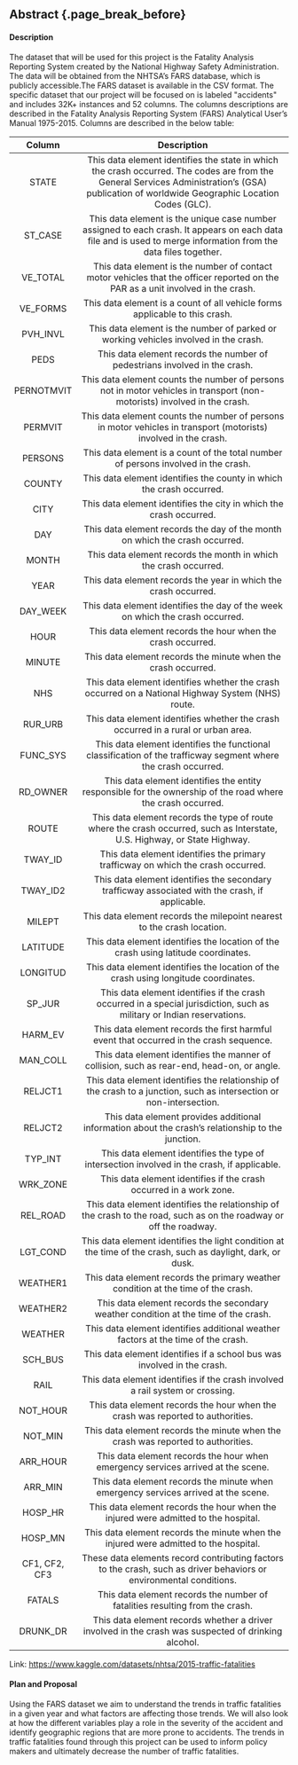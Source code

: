 ## Abstract {.page_break_before}

#### Description
The dataset that will be used for this project is the Fatality Analysis Reporting System created by the National Highway Safety Administration. The data will be obtained from the NHTSA’s FARS database, which is publicly accessible.The FARS dataset is available in the CSV format. The specific dataset that our project will be focused on is labeled "accidents" and includes 32K+ instances and 52 columns. The columns descriptions are described in the Fatality Analysis Reporting System (FARS) Analytical User’s Manual 1975-2015. Columns are described in the below table:

| Column        | Description         | 
|:-----------------:|:-------------:|
| STATE | This data element identifies the state in which the crash occurred. The codes are from the General Services Administration’s (GSA) publication of worldwide Geographic Location Codes (GLC). |
| ST_CASE | This data element is the unique case number assigned to each crash. It appears on each data file and is used to merge information from the data files together. |
| VE_TOTAL | This data element is the number of contact motor vehicles that the officer reported on the PAR as a unit involved in the crash. |
| VE_FORMS | This data element is a count of all vehicle forms applicable to this crash. |
| PVH_INVL | This data element is the number of parked or working vehicles involved in the crash. |
| PEDS | This data element records the number of pedestrians involved in the crash. |
| PERNOTMVIT | This data element counts the number of persons not in motor vehicles in transport (non-motorists) involved in the crash. |
| PERMVIT | This data element counts the number of persons in motor vehicles in transport (motorists) involved in the crash. |
| PERSONS | This data element is a count of the total number of persons involved in the crash. |
| COUNTY | This data element identifies the county in which the crash occurred. |
| CITY | This data element identifies the city in which the crash occurred. |
| DAY | This data element records the day of the month on which the crash occurred. |
| MONTH | This data element records the month in which the crash occurred. |
| YEAR | This data element records the year in which the crash occurred. |
| DAY_WEEK | This data element identifies the day of the week on which the crash occurred. |
| HOUR | This data element records the hour when the crash occurred. |
| MINUTE | This data element records the minute when the crash occurred. |
| NHS | This data element identifies whether the crash occurred on a National Highway System (NHS) route. |
| RUR_URB | This data element identifies whether the crash occurred in a rural or urban area. |
| FUNC_SYS | This data element identifies the functional classification of the trafficway segment where the crash occurred. |
| RD_OWNER | This data element identifies the entity responsible for the ownership of the road where the crash occurred. |
| ROUTE | This data element records the type of route where the crash occurred, such as Interstate, U.S. Highway, or State Highway. |
| TWAY_ID | This data element identifies the primary trafficway on which the crash occurred. |
| TWAY_ID2 | This data element identifies the secondary trafficway associated with the crash, if applicable. |
| MILEPT | This data element records the milepoint nearest to the crash location. |
| LATITUDE | This data element identifies the location of the crash using latitude coordinates. |
| LONGITUD | This data element identifies the location of the crash using longitude coordinates. |
| SP_JUR | This data element identifies if the crash occurred in a special jurisdiction, such as military or Indian reservations. |
| HARM_EV | This data element records the first harmful event that occurred in the crash sequence. |
| MAN_COLL | This data element identifies the manner of collision, such as rear-end, head-on, or angle. |
| RELJCT1 | This data element identifies the relationship of the crash to a junction, such as intersection or non-intersection. |
| RELJCT2 | This data element provides additional information about the crash’s relationship to the junction. |
| TYP_INT | This data element identifies the type of intersection involved in the crash, if applicable. |
| WRK_ZONE | This data element identifies if the crash occurred in a work zone. |
| REL_ROAD | This data element identifies the relationship of the crash to the road, such as on the roadway or off the roadway. |
| LGT_COND | This data element identifies the light condition at the time of the crash, such as daylight, dark, or dusk. |
| WEATHER1 | This data element records the primary weather condition at the time of the crash. |
| WEATHER2 | This data element records the secondary weather condition at the time of the crash. |
| WEATHER | This data element identifies additional weather factors at the time of the crash. |
| SCH_BUS | This data element identifies if a school bus was involved in the crash. |
| RAIL | This data element identifies if the crash involved a rail system or crossing. |
| NOT_HOUR | This data element records the hour when the crash was reported to authorities. |
| NOT_MIN | This data element records the minute when the crash was reported to authorities. |
| ARR_HOUR | This data element records the hour when emergency services arrived at the scene. |
| ARR_MIN | This data element records the minute when emergency services arrived at the scene. |
| HOSP_HR | This data element records the hour when the injured were admitted to the hospital. |
| HOSP_MN | This data element records the minute when the injured were admitted to the hospital. |
| CF1, CF2, CF3 | These data elements record contributing factors to the crash, such as driver behaviors or environmental conditions. |
| FATALS | This data element records the number of fatalities resulting from the crash. |
| DRUNK_DR | This data element records whether a driver involved in the crash was suspected of drinking alcohol. |


Link: <https://www.kaggle.com/datasets/nhtsa/2015-traffic-fatalities>

#### Plan and Proposal
Using the FARS dataset we aim to understand the trends in traffic fatalities in a given year and what factors are affecting those trends. We will also look at how the different variables play a role in the severity of the accident and identify geographic regions that are more prone to accidents. The trends in traffic fatalities found through this project can be used to inform policy makers and ultimately decrease the number of traffic fatalities. 
